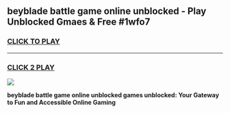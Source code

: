 
## beyblade battle game online unblocked - Play Unblocked Gmaes & Free #1wfo7
<h3>
<a href="https://news.freeplayer.one?title=beyblade_battle_game_online_unblocked&ref=26F">CLICK TO PLAY</a></h3>
<hr>

<h3>
<a href="https://news.freeplayer.one?title=beyblade_battle_game_online_unblocked&ref=26F">CLICK 2 PLAY</a>
  
</h3>

<a href="https://news.freeplayer.one?title=beyblade_battle_game_online_unblocked&ref=26F/"><img src="https://clearcache.store/games.png"></a>


**beyblade battle game online unblocked games unblocked: Your Gateway to Fun and Accessible Online Gaming**
